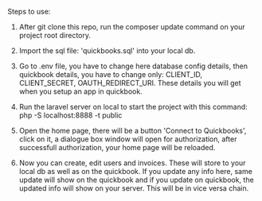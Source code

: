Steps to use:

1) After git clone this repo, run the composer update command on your project root directory.

2) Import the sql file: 'quickbooks.sql' into your local db.

3) Go to .env file, you have to change here database config details, then quickbook details, you have to change only: CLIENT_ID, CLIENT_SECRET, OAUTH_REDIRECT_URI. These details you will get when you setup an app in quickbook.

4) Run the laravel server on local to start the project with this command: php -S localhost:8888 -t public

5) Open the home page, there will be a button 'Connect to Quickbooks', click on it, a dialogue box window will open for authorization, after successfull authorization, your home page will be reloaded.

6) Now you can create, edit users and invoices. These will store to your local db as well as on the quickbook. If you update any info here, same update will show on the quickbook and if you update on quickbook, the updated info will show on your server. This will be in vice versa chain.
